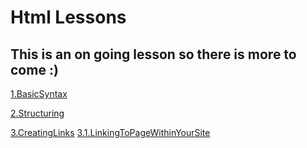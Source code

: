 # **Html Lessons**
## This is an on going lesson so there is more to come :)

[1.BasicSyntax](1.BasicSyntax)

[2.Structuring](2.Structuring)

[3.CreatingLinks](3.CreatingLinks)
[3.1.LinkingToPageWithinYourSite](https://github.com/fhitz/HtmlLessons/tree/master/3.CreatingLinks/LinkingToPageWithinYourSite)